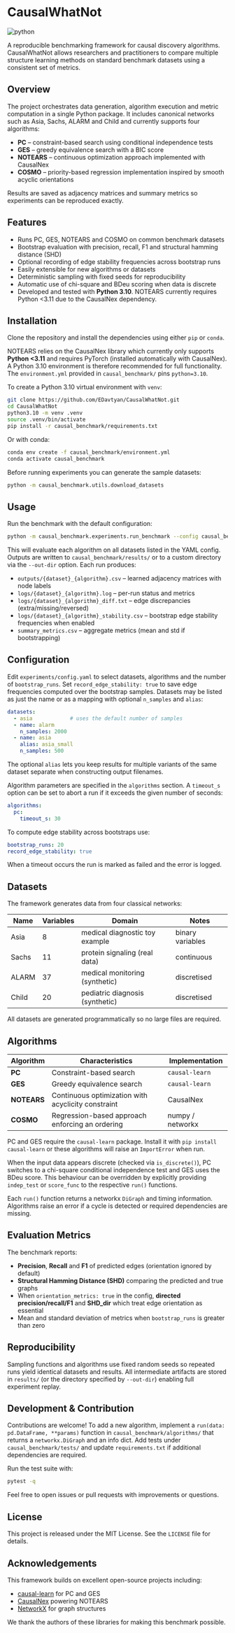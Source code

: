 # CausalWhatNot

![python](https://img.shields.io/badge/python-3.10-blue)

A reproducible benchmarking framework for causal discovery algorithms. CausalWhatNot allows researchers and practitioners to compare multiple structure learning methods on standard benchmark datasets using a consistent set of metrics.

## Overview

The project orchestrates data generation, algorithm execution and metric computation in a single Python package. It includes canonical networks such as Asia, Sachs, ALARM and Child and currently supports four algorithms:

* **PC** – constraint-based search using conditional independence tests
* **GES** – greedy equivalence search with a BIC score
* **NOTEARS** – continuous optimization approach implemented with CausalNex
* **COSMO** – priority-based regression implementation inspired by smooth acyclic orientations

Results are saved as adjacency matrices and summary metrics so experiments can be reproduced exactly.

## Features

* Runs PC, GES, NOTEARS and COSMO on common benchmark datasets
* Bootstrap evaluation with precision, recall, F1 and structural hamming distance (SHD)
* Optional recording of edge stability frequencies across bootstrap runs
* Easily extensible for new algorithms or datasets
* Deterministic sampling with fixed seeds for reproducibility
* Automatic use of chi-square and BDeu scoring when data is discrete
* Developed and tested with **Python 3.10**. NOTEARS currently requires Python <3.11 due to the CausalNex dependency.

## Installation

Clone the repository and install the dependencies using either `pip` or `conda`.

NOTEARS relies on the CausalNex library which currently only supports **Python <3.11**
and requires PyTorch (installed automatically with CausalNex). A Python 3.10
environment is therefore recommended for full functionality. The
`environment.yml` provided in `causal_benchmark/` pins `python=3.10`.

To create a Python 3.10 virtual environment with `venv`:

```bash
git clone https://github.com/EDavtyan/CausalWhatNot.git
cd CausalWhatNot
python3.10 -m venv .venv
source .venv/bin/activate
pip install -r causal_benchmark/requirements.txt
```

Or with conda:

```bash
conda env create -f causal_benchmark/environment.yml
conda activate causal_benchmark
```

Before running experiments you can generate the sample datasets:

```bash
python -m causal_benchmark.utils.download_datasets
```

## Usage

Run the benchmark with the default configuration:

```bash
python -m causal_benchmark.experiments.run_benchmark --config causal_benchmark/experiments/config.yaml
```

This will evaluate each algorithm on all datasets listed in the YAML config. Outputs are written to `causal_benchmark/results/` or to a custom directory via the `--out-dir` option. Each run produces:

* `outputs/{dataset}_{algorithm}.csv` – learned adjacency matrices with node labels
* `logs/{dataset}_{algorithm}.log` – per-run status and metrics
* `logs/{dataset}_{algorithm}_diff.txt` – edge discrepancies (extra/missing/reversed)
* `logs/{dataset}_{algorithm}_stability.csv` – bootstrap edge stability frequencies when enabled
* `summary_metrics.csv` – aggregate metrics (mean and std if bootstrapping)

## Configuration

Edit `experiments/config.yaml` to select datasets, algorithms and the number of `bootstrap_runs`.
Set `record_edge_stability: true` to save edge frequencies computed over the bootstrap samples.
Datasets may be listed as just the name or as a mapping with optional `n_samples` and `alias`:

```yaml
datasets:
  - asia            # uses the default number of samples
  - name: alarm
    n_samples: 2000
  - name: asia
    alias: asia_small
    n_samples: 500
```

The optional `alias` lets you keep results for multiple variants of the same
dataset separate when constructing output filenames.

Algorithm parameters are specified in the `algorithms` section. A `timeout_s` option can be set to abort a run if it exceeds the given number of seconds:

```yaml
algorithms:
  pc:
    timeout_s: 30
```

To compute edge stability across bootstraps use:

```yaml
bootstrap_runs: 20
record_edge_stability: true
```

When a timeout occurs the run is marked as failed and the error is logged.

## Datasets

The framework generates data from four classical networks:

| Name   | Variables | Domain                           | Notes              |
|-------|-----------|----------------------------------|--------------------|
| Asia  | 8         | medical diagnostic toy example   | binary variables   |
| Sachs | 11        | protein signaling (real data)    | continuous         |
| ALARM | 37        | medical monitoring (synthetic)   | discretised        |
| Child | 20        | pediatric diagnosis (synthetic)  | discretised        |

All datasets are generated programmatically so no large files are required.

## Algorithms

| Algorithm | Characteristics | Implementation |
|-----------|----------------|----------------|
| **PC**    | Constraint-based search | `causal-learn` |
| **GES**   | Greedy equivalence search | `causal-learn` |
| **NOTEARS** | Continuous optimization with acyclicity constraint | CausalNex |
| **COSMO** | Regression-based approach enforcing an ordering | numpy / networkx |

PC and GES require the `causal-learn` package. Install it with `pip install causal-learn` or these algorithms will raise an `ImportError` when run.

When the input data appears discrete (checked via `is_discrete()`), PC switches
to a chi-square conditional independence test and GES uses the BDeu score. This
behaviour can be overridden by explicitly providing `indep_test` or `score_func`
to the respective `run()` functions.

Each `run()` function returns a networkx `DiGraph` and timing information. Algorithms raise an error if a cycle is detected or required dependencies are missing.

## Evaluation Metrics

The benchmark reports:

* **Precision**, **Recall** and **F1** of predicted edges (orientation ignored by default)
* **Structural Hamming Distance (SHD)** comparing the predicted and true graphs
* When `orientation_metrics: true` in the config, **directed precision/recall/F1** and **SHD_dir** which treat edge orientation as essential
* Mean and standard deviation of metrics when `bootstrap_runs` is greater than zero

## Reproducibility

Sampling functions and algorithms use fixed random seeds so repeated runs yield identical datasets and results. All intermediate artifacts are stored in `results/` (or the directory specified by `--out-dir`) enabling full experiment replay.

## Development & Contribution

Contributions are welcome! To add a new algorithm, implement a `run(data: pd.DataFrame, **params)` function in `causal_benchmark/algorithms/` that returns a `networkx.DiGraph` and an info dict. Add tests under `causal_benchmark/tests/` and update `requirements.txt` if additional dependencies are required.

Run the test suite with:

```bash
pytest -q
```

Feel free to open issues or pull requests with improvements or questions.

## License

This project is released under the MIT License. See the `LICENSE` file for details.

## Acknowledgements

This framework builds on excellent open-source projects including:

* [causal-learn](https://github.com/cmu-phil/causal-learn) for PC and GES
* [CausalNex](https://github.com/Microsoft/causalnex) powering NOTEARS
* [NetworkX](https://networkx.org/) for graph structures

We thank the authors of these libraries for making this benchmark possible.

